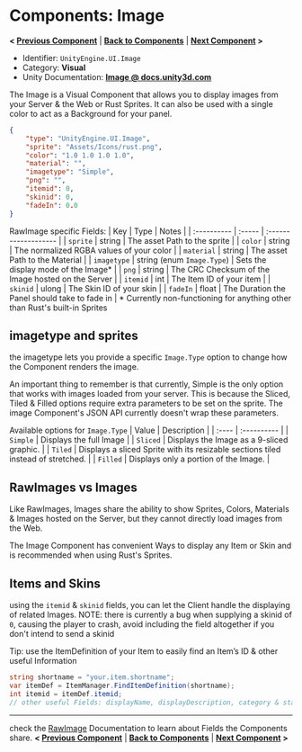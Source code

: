 # Components: Image
**< [Previous Component](/docs/components/UnityEngine.UI.RawImage.md)** | **[Back to Components](/docs/components/README.md)** | **[Next Component](/docs/components/UnityEngine.UI.Text.md) >**

- Identifier: `UnityEngine.UI.Image`
- Category: **Visual**
- Unity Documentation: **[Image @ docs.unity3d.com](https://docs.unity3d.com/Packages/com.unity.ugui@1.0/manual/script-Image.html)**

The Image is a Visual Component that allows you to display images from your Server & the Web or Rust Sprites. It can also be used with a single color to act as a Background for your panel.
```json
{
	"type": "UnityEngine.UI.Image",
	"sprite": "Assets/Icons/rust.png",
	"color": "1.0 1.0 1.0 1.0",
	"material": "",
	"imagetype": "Simple",
	"png": "",
	"itemid": 0,
	"skinid": 0,
    "fadeIn": 0.0
}
```
RawImage specific Fields:
| Key         | Type   | Notes                |
| :---------- | :----- | :------------------- |
| `sprite`    | string | The asset Path to the sprite |
| `color`     | string | The normalized RGBA values of your color |
| `material`  | string | The asset Path to the Material |
| `imagetype` | string (enum `Image.Type`) | Sets the display mode of the Image* |
| `png`       | string | The CRC Checksum of the Image hosted on the Server |
| `itemid`    | int    | The Item ID of your item |
| `skinid`    | ulong  | The Skin ID of your skin |
| `fadeIn`    | float  | The Duration the Panel should take to fade in |
\*  Currently non-functioning for anything other than Rust's built-in Sprites

## imagetype and sprites
the imagetype lets you provide a specific `Image.Type` option to change how the Component renders the image.

An important thing to remember is that currently, Simple is the only option that works with images loaded from your server. This is because the Sliced, Tiled & Filled options require extra parameters to be set on the sprite. The image Component's JSON API currently doesn't wrap these parameters.

Available options for `Image.Type`
| Value | Description |
| :---- | :---------- |
| `Simple` | Displays the full Image |
| `Sliced` | Displays the Image as a 9-sliced graphic. |
| `Tiled` | Displays a sliced Sprite with its resizable sections tiled instead of stretched. |
| `Filled` | Displays only a portion of the Image. |

## RawImages vs Images
Like RawImages, Images share the ability to show Sprites, Colors, Materials & Images hosted on the Server, but they cannot directly load images from the Web.

The Image Component has convenient Ways to display any Item or Skin and is recommended when using Rust's Sprites.

## Items and Skins
using the  `itemid`  &  `skinid`  fields, you can let the Client handle the displaying of related Images.
NOTE: there is currently a bug when supplying a skinid of `0`, causing the player to crash, avoid including the field altogether if you don't intend to send a skinid

Tip: use the ItemDefinition of your Item to easily find an Item’s ID & other useful Information
```c#
string shortname = "your.item.shortname";
var itemDef = ItemManager.FindItemDefinition(shortname);
int itemid = itemDef.itemid;
// other useful Fields: displayName, displayDescription, category & stackable
```


---
check the [RawImage](/docs/components/UnityEngine.UI.RawImage.md) Documentation to learn about Fields the Components share.
**< [Previous Component](/docs/components/UnityEngine.UI.RawImage.md)** | **[Back to Components](/docs/components/README.md)** | **[Next Component](/docs/components/UnityEngine.UI.Text.md) >**
